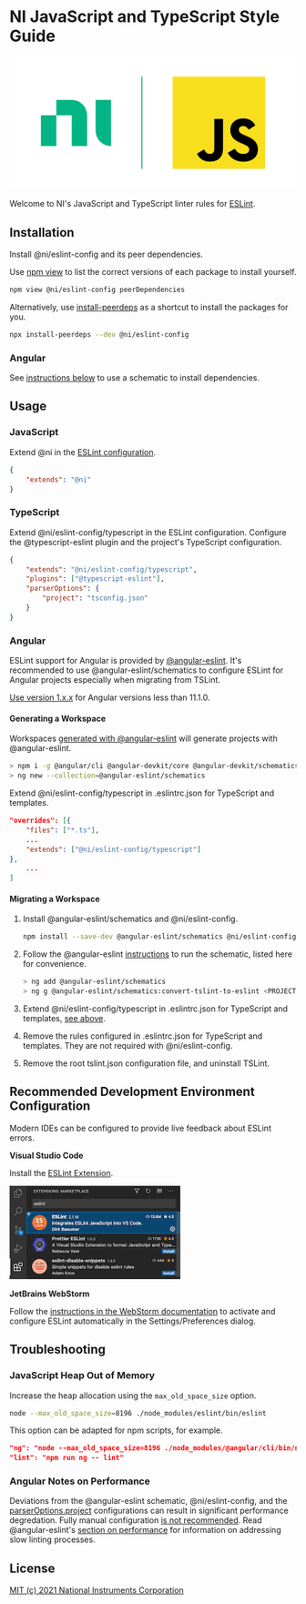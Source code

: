 # NI JavaScript and TypeScript Style Guide
<!-- Load images from raw.githubusercontent.com to enable image rendering when viewed from https://www.npmjs.com/package/@ni/eslint-config -->
![Logo](https://raw.githubusercontent.com/ni/javascript-styleguide/HEAD/resources/logo.svg)

Welcome to NI's JavaScript and TypeScript linter rules for [ESLint](https://eslint.org/docs/user-guide/getting-started).

## Installation

Install @ni/eslint-config and its peer dependencies.

Use [npm view](https://docs.npmjs.com/cli/view.html) to list the correct versions of each package to install yourself.

```bash
npm view @ni/eslint-config peerDependencies
```

Alternatively, use [install-peerdeps](https://www.npmjs.com/package/install-peerdeps) as a shortcut to install the packages for you.

```bash
npx install-peerdeps --dev @ni/eslint-config
```

### Angular

See [instructions below](#usage-angular) to use a schematic to install dependencies.

## Usage

### JavaScript

Extend @ni in the [ESLint configuration](https://eslint.org/docs/user-guide/configuring/configuration-files#configuration-file-formats).

```json
{
    "extends": "@ni"
}
```

### TypeScript

Extend @ni/eslint-config/typescript in the ESLint configuration. Configure the @typescript-eslint plugin and the project's TypeScript configuration.

```json
{
    "extends": "@ni/eslint-config/typescript",
    "plugins": ["@typescript-eslint"],
    "parserOptions": {
        "project": "tsconfig.json"
    }
}
```

<a name="usage-angular"></a>
### Angular

ESLint support for Angular is provided by [@angular-eslint](https://github.com/angular-eslint/angular-eslint#readme). It's recommended to use @angular-eslint/schematics to
configure ESLint for Angular projects especially when migrating from TSLint.

[Use version 1.x.x](https://github.com/angular-eslint/angular-eslint#supported-angular-cli-versions) for Angular versions less than 11.1.0.

#### Generating a Workspace

Workspaces [generated with @angular-eslint](https://github.com/angular-eslint/angular-eslint#quick-start-with-angular-and-eslint) will generate projects with @angular-eslint.

```bash
> npm i -g @angular/cli @angular-devkit/core @angular-devkit/schematics @angular-eslint/schematics
> ng new --collection=@angular-eslint/schematics
```

Extend @ni/eslint-config/typescript in .eslintrc.json for TypeScript and templates.
```json
"overrides": [{
    "files": ["*.ts"],
    ...
    "extends": ["@ni/eslint-config/typescript"]
},
    ...
]
```

#### Migrating a Workspace

1. Install @angular-eslint/schematics and @ni/eslint-config.

    ```bash
    npm install --save-dev @angular-eslint/schematics @ni/eslint-config.
    ```

2. Follow the @angular-eslint [instructions](https://github.com/angular-eslint/angular-eslint#migrating-an-angular-cli-project-from-codelyzer-and-tslint) to run the schematic, listed here for convenience.

    ```bash
    > ng add @angular-eslint/schematics
    > ng g @angular-eslint/schematics:convert-tslint-to-eslint <PROJECT NAME>
    ```

3. Extend @ni/eslint-config/typescript in .eslintrc.json for TypeScript and templates, [see above](#generating-a-workspace).
4. Remove the rules configured in .eslintrc.json for TypeScript and templates. They are not required with @ni/eslint-config.
5. Remove the root tslint.json configuration file, and uninstall TSLint.

## Recommended Development Environment Configuration
Modern IDEs can be configured to provide live feedback about ESLint errors.

**Visual Studio Code**

Install the [ESLint Extension](https://marketplace.visualstudio.com/items?itemName=dbaeumer.vscode-eslint).

![VSCode Extension](https://raw.githubusercontent.com/ni/javascript-styleguide/HEAD/resources/VSCodeESLintExtension.png)

**JetBrains WebStorm**

Follow the [instructions in the WebStorm documentation](https://www.jetbrains.com/help/webstorm/eslint.html#ws_js_eslint_activate) to activate and configure ESLint automatically in the Settings/Preferences dialog.

## Troubleshooting

### JavaScript Heap Out of Memory

Increase the heap allocation using the ```max_old_space_size``` option.
```bash
node --max_old_space_size=8196 ./node_modules/eslint/bin/eslint
```

This option can be adapted for npm scripts, for example.
```json
"ng": "node --max_old_space_size=8196 ./node_modules/@angular/cli/bin/ng",
"lint": "npm run ng -- lint"
```

### Angular Notes on Performance

Deviations from the @angular-eslint schematic, @ni/eslint-config, and the [parserOptions.project](https://www.npmjs.com/package/@typescript-eslint/parser#user-content-parseroptionsproject) configurations can result in significant performance degredation. Fully manual configuration [is not recommended](https://github.com/angular-eslint/angular-eslint#going-fully-manual-not-recommended). Read @angular-eslint's [section on performance](https://github.com/angular-eslint/angular-eslint#eslint-configs-and-performance) for information on addressing slow linting processes.

## License

[MIT (c) 2021 National Instruments Corporation](./LICENSE)
